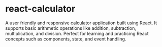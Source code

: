 # react-calculator
A user friendly and responsive calculator application built using React. It supports basic arithmetic operations like addition, subtraction, multiplication, and division. Perfect for learning and practicing React concepts such as components, state, and event handling.
